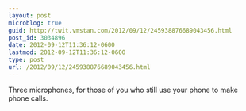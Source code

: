 ```yaml
---
layout: post
microblog: true
guid: http://twit.vmstan.com/2012/09/12/245938876689043456.html
post_id: 3034896
date: 2012-09-12T11:36:12-0600
lastmod: 2012-09-12T11:36:12-0600
type: post
url: /2012/09/12/245938876689043456.html
---
```

Three microphones, for those of you who still use your phone to make phone calls.
